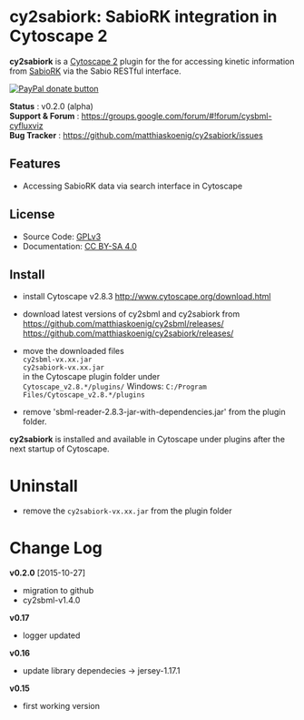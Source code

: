 # cy2sabiork: SabioRK integration in Cytoscape 2

**cy2sabiork** is a [Cytoscape 2](http://www.cytoscape.org) plugin for the for accessing kinetic information from
[SabioRK](http://sabiork.h-its.org/) via the Sabio RESTful interface.  

<a href="https://www.paypal.com/cgi-bin/webscr?cmd=_s-xclick&amp;hosted_button_id=RYHNRJFBMWD5N" title="Donate to this project using Paypal"><img src="https://img.shields.io/badge/paypal-donate-yellow.svg" alt="PayPal donate button" /></a>

**Status** : v0.2.0 (alpha)  
**Support & Forum** : https://groups.google.com/forum/#!forum/cysbml-cyfluxviz  
**Bug Tracker** : https://github.com/matthiaskoenig/cy2sabiork/issues  

## Features
- Accessing SabioRK data via search interface in Cytoscape

## License
* Source Code: [GPLv3](http://opensource.org/licenses/GPL-3.0)
* Documentation: [CC BY-SA 4.0](http://creativecommons.org/licenses/by-sa/4.0/)

## Install
* install Cytoscape v2.8.3
  http://www.cytoscape.org/download.html

* download latest versions of cy2sbml and cy2sabiork from  
https://github.com/matthiaskoenig/cy2sbml/releases/  
https://github.com/matthiaskoenig/cy2sabiork/releases/

* move the downloaded files  
`cy2sbml-vx.xx.jar`  
`cy2sabiork-vx.xx.jar`  
in the Cytoscape plugin folder under  
`Cytoscape_v2.8.*/plugins/`
Windows: `C:/Program Files/Cytoscape_v2.8.*/plugins`
    
* remove 'sbml-reader-2.8.3-jar-with-dependencies.jar' from the plugin folder.

**cy2sabiork** is installed and available in Cytoscape under plugins after the next startup of Cytoscape.

# Uninstall
* remove the `cy2sabiork-vx.xx.jar` from the plugin folder

# Change Log
**v0.2.0** [2015-10-27]
- migration to github
- cy2sbml-v1.4.0

**v0.17**
- logger updated 

**v0.16**
- update library dependecies -> jersey-1.17.1

**v0.15**
- first working version
